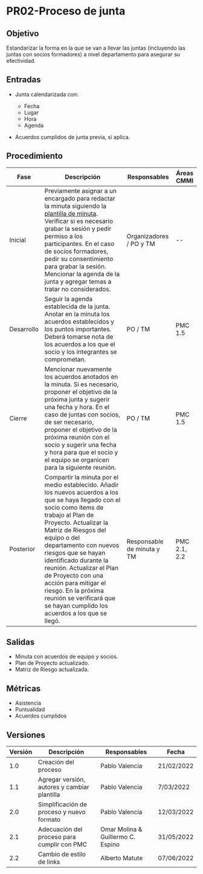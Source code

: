 # PR02-Proceso de junta

## Objetivo

Estandarizar la forma en la que se van a llevar las juntas (incluyendo las juntas con socios formadores) a nivel departamento
para asegurar su efectividad.

## Entradas

- Junta calendarizada con:
  - Fecha
  - Lugar
  - Hora
  - Agenda

- Acuerdos cumplidos de junta previa, si aplica.


## Procedimiento

| Fase       | Descripción                                                                                                                                                                                                                                                           | Responsables          | Áreas CMMI |
|------------|-----------------------------------------------------------------------------------------------------------------------------------------------------------------------------------------------------------------------------------------------------------------------|-----------------------|------------|
| Inicial    | Previamente asignar a un encargado para redactar la minuta siguiendo la [plantilla de minuta](https://mutateinc.github.io/Plantillas/PL03). Verificar si es necesario grabar la sesión y pedir permiso a los participantes. En el caso de socios formadores, pedir su consentimiento para grabar la sesión. Mencionar la agenda de la junta y agregar temas a tratar no considerados. | Organizadores / PO y TM    | --         |
| Desarrollo | Seguir la agenda establecida de la junta. Anotar en la minuta los acuerdos establecidos y los puntos importantes. Deberá tomarse nota de los acuerdos a los que el socio y los integrantes se comprometan.                                                                                                                                                     | PO / TM         | PMC 1.5         |
| Cierre     | Mencionar nuevamente los acuerdos anotados en la minuta. Si es necesario, proponer el objetivo de la próxima junta y sugerir una fecha y hora. En el caso de juntas con socios, de ser necesario, proponer el objetivo de la próxima reunión con el socio y sugerir una fecha y hora para que el socio y el equipo se organicen para la siguiente reunión.                                                                                                                        | PO / TM         | PMC 1.5         |
| Posterior  | Compartir la minuta por el medio establecido. Añadir los nuevos acuerdos a los que se haya llegado con el socio como ítems de trabajo al Plan de Proyecto. Actualizar la Matriz de Riesgos del equipo o del departamento con nuevos riesgos que se hayan identificado durante la reunión. Actualizar el Plan de Proyecto con una acción para mitigar el riesgo. En la próxima reunión se verificará que se hayan cumplido los acuerdos a los que se llegó.                                                                                                                                                                                                                         | Responsable de minuta y TM | PMC 2.1, 2.2         |


## Salidas

- Minuta con acuerdos de equipo y socios.
- Plan de Proyecto actualizado.
- Matriz de Riesgo actualizada.

## Métricas

- Asistencia
- Puntualidad
- Acuerdos cumplidos

## Versiones

| Versión | Descripción                                  | Responsables   | Fecha      |
| ------- | -------------------------------------------- | -------------- | ---------- |
| 1.0     | Creación del proceso                         | Pablo Valencia | 21/02/2022 |
| 1.1     | Agregar versión, autores y cambiar plantilla | Pablo Valencia | 7/03/2022  |
| 2.0     | Simplificación de proceso y nuevo formato    | Pablo Valencia | 12/03/2022 |
| 2.1     | Adecuación del proceso para cumplir con PMC   | Omar Molina & Guillermo C. Espino | 31/05/2022 |
| 2.2     | Cambio de estilo de links                    | Alberto Matute     | 07/06/2022 |

